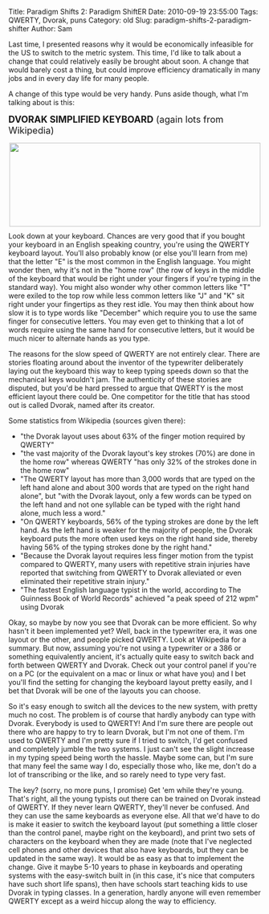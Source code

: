 Title: Paradigm Shifts 2: Paradigm ShiftER
Date: 2010-09-19 23:55:00
Tags: QWERTY, Dvorak, puns
Category: old
Slug: paradigm-shifts-2-paradigm-shifter
Author: Sam

Last time, I  presented reasons why it would be economically infeasible for the US to  switch to the metric system. This time, I'd like to talk about a change  that could relatively easily be brought about soon. A change that would  barely cost a thing, but could improve efficiency dramatically in many  jobs and in every day life for many people.

A change of this type would be very handy. Puns aside though, what I'm talking about is this:

<span style="font-size: 130%;"><span style="font-weight: bold;">DVORAK SIMPLIFIED KEYBOARD</span>
<span style="font-size: 100%;">(again lots from Wikipedia)</span></span>


<a href="http://upload.wikimedia.org/wikipedia/commons/thumb/2/25/KB_United_States_Dvorak.svg/500px-KB_United_States_Dvorak.svg.png"><img alt="" border="0" src="http://upload.wikimedia.org/wikipedia/commons/thumb/2/25/KB_United_States_Dvorak.svg/500px-KB_United_States_Dvorak.svg.png" style="cursor: pointer; display: block; height: 167px; margin: 0px auto 10px; text-align: center; width: 500px;" /></a><a href="http://upload.wikimedia.org/wikipedia/commons/thumb/2/25/KB_United_States_Dvorak.svg/1000px-KB_United_States_Dvorak.svg.png"></a>
<a href="http://upload.wikimedia.org/wikipedia/commons/thumb/2/25/KB_United_States_Dvorak.svg/1000px-KB_United_States_Dvorak.svg.png"></a>
<a href="http://upload.wikimedia.org/wikipedia/commons/thumb/2/25/KB_United_States_Dvorak.svg/1000px-KB_United_States_Dvorak.svg.png"><a name='more'></a></a>
Look  down at your keyboard. Chances are very good that if you bought your  keyboard in an English speaking country, you're using the QWERTY  keyboard layout. You'll also probably know (or else you'll learn from  me) that the letter "E" is the most common in the English language. You  might wonder then, why it's not in the "home row" (the row of keys in  the middle of the keyboard that would be right under your fingers if  you're typing in the standard way). You might also wonder why other  common letters like "T" were exiled to the top row while less common  letters like "J" and "K" sit right under your fingertips as they rest  idle. You may then think about how slow it is to type words like  "December" which require you to use the same finger for consecutive  letters. You may even get to thinking that a lot of words require using  the same hand for consecutive letters, but it would be much nicer to  alternate hands as you type.

The reasons for the slow speed of QWERTY are not  entirely clear. There are stories floating around about the inventor of  the typewriter deliberately laying out the keyboard this way to keep  typing speeds down so that the mechanical keys wouldn't jam. The  authenticity of these stories are disputed, but you'd be hard pressed to  argue that QWERTY is the most efficient layout there could be. One  competitor for the title that has stood out is called Dvorak, named  after its creator.

Some statistics from Wikipedia (sources given there):
<ul><li>"the Dvorak layout uses about 63% of the finger motion required by QWERTY"</li><li>"the vast majority of the  Dvorak layout's key strokes (70%) are done in the home row" whereas  QWERTY "has only 32% of the strokes done in the home row"</li><li>"The  QWERTY layout has more than 3,000 words that are typed on the left hand  alone and about 300 words that are typed on the right hand alone",  but "with the Dvorak layout, only a few words can be typed on the left  hand and not one syllable can be typed with the right hand alone, much  less a word."</li><li>"On  QWERTY keyboards, 56% of the typing strokes are done by the left hand.  As the left hand is weaker for the majority of people, the Dvorak  keyboard puts the more often used keys on the right hand side, thereby  having 56% of the typing strokes done by the right hand."</li><li>"Because  the Dvorak layout requires less finger motion from the typist compared  to QWERTY, many users with repetitive strain injuries have reported that  switching from QWERTY to Dvorak alleviated or even eliminated their  repetitive strain injury."</li><li>"The  fastest English language typist in the world, according to The Guinness  Book of World Records" achieved "a peak speed of 212 wpm" using Dvorak   </li></ul>
Okay,  so maybe by now you see that Dvorak can be more efficient. So why  hasn't it been implemented yet? Well, back in the typewriter era, it was  one layout or the other, and people picked QWERTY. Look at Wikipedia  for a summary. But now, assuming you're not using a typewriter or a 386 or something equivalently ancient, it's  actually quite easy to switch back and forth between QWERTY and Dvorak.  Check out your control panel if you're on a PC (or the equivalent on a  mac or linux or what have you) and I bet you'll find the setting for  changing the keyboard layout pretty easily, and I bet that Dvorak will  be one of the layouts you can choose.

So it's easy enough to  switch all the devices to the new system, with pretty much no cost. The  problem is of course that hardly anybody can type with Dvorak. Everybody  is used to QWERTY! And I'm sure there are people out there who are  happy to try to learn Dvorak, but I'm not one of them. I'm used to  QWERTY and I'm pretty sure if I tried to switch, I'd get confused and  completely jumble the two systems. I just can't see the slight increase  in my typing speed being worth the hassle. Maybe some can, but I'm sure  that many feel the same way I do, especially those who, like me, don't  do a lot of transcribing or the like, and so rarely need to type very  fast.

The key? (sorry, no more puns, I promise) Get 'em while  they're young. That's right, all the young typists out there can be  trained on Dvorak instead of QWERTY. If they never learn QWERTY, they'll  never be confused. And they can use the same keyboards as everyone  else. All that we'd have to do is make it easier to switch the keyboard  layout (put something a little closer than the control panel, maybe  right on the keyboard), and print two sets of characters on the keyboard  when they are made (note that I've neglected cell phones and other devices that also have keyboards, but they can be updated in the same way).  It would be as easy as that to implement the change. Give it maybe 5-10  years to phase in keyboards and operating systems with the easy-switch  built in (in this case, it's nice that computers have such short life  spans), then have schools start teaching kids to use Dvorak in typing  classes. In a generation, hardly anyone will even remember QWERTY except  as a weird hiccup along the way to efficiency.
